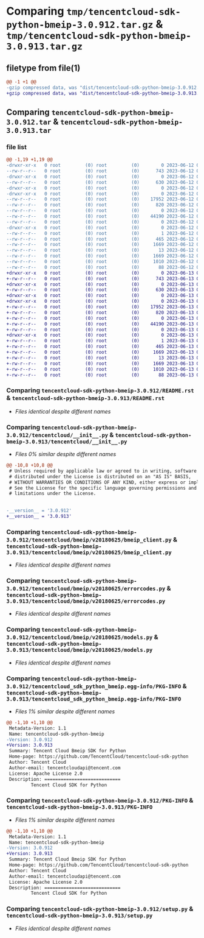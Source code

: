 # Comparing `tmp/tencentcloud-sdk-python-bmeip-3.0.912.tar.gz` & `tmp/tencentcloud-sdk-python-bmeip-3.0.913.tar.gz`

## filetype from file(1)

```diff
@@ -1 +1 @@
-gzip compressed data, was "dist/tencentcloud-sdk-python-bmeip-3.0.912.tar", last modified: Mon Jun 12 02:57:22 2023, max compression
+gzip compressed data, was "dist/tencentcloud-sdk-python-bmeip-3.0.913.tar", last modified: Tue Jun 13 02:04:58 2023, max compression
```

## Comparing `tencentcloud-sdk-python-bmeip-3.0.912.tar` & `tencentcloud-sdk-python-bmeip-3.0.913.tar`

### file list

```diff
@@ -1,19 +1,19 @@
-drwxr-xr-x   0 root         (0) root         (0)        0 2023-06-12 02:57:22.000000 tencentcloud-sdk-python-bmeip-3.0.912/
--rw-r--r--   0 root         (0) root         (0)      743 2023-06-12 02:57:21.000000 tencentcloud-sdk-python-bmeip-3.0.912/README.rst
-drwxr-xr-x   0 root         (0) root         (0)        0 2023-06-12 02:57:22.000000 tencentcloud-sdk-python-bmeip-3.0.912/tencentcloud/
--rw-r--r--   0 root         (0) root         (0)      630 2023-06-12 02:57:21.000000 tencentcloud-sdk-python-bmeip-3.0.912/tencentcloud/__init__.py
-drwxr-xr-x   0 root         (0) root         (0)        0 2023-06-12 02:57:22.000000 tencentcloud-sdk-python-bmeip-3.0.912/tencentcloud/bmeip/
-drwxr-xr-x   0 root         (0) root         (0)        0 2023-06-12 02:57:22.000000 tencentcloud-sdk-python-bmeip-3.0.912/tencentcloud/bmeip/v20180625/
--rw-r--r--   0 root         (0) root         (0)    17952 2023-06-12 02:57:21.000000 tencentcloud-sdk-python-bmeip-3.0.912/tencentcloud/bmeip/v20180625/bmeip_client.py
--rw-r--r--   0 root         (0) root         (0)      820 2023-06-12 02:57:21.000000 tencentcloud-sdk-python-bmeip-3.0.912/tencentcloud/bmeip/v20180625/errorcodes.py
--rw-r--r--   0 root         (0) root         (0)        0 2023-06-12 02:57:21.000000 tencentcloud-sdk-python-bmeip-3.0.912/tencentcloud/bmeip/v20180625/__init__.py
--rw-r--r--   0 root         (0) root         (0)    44190 2023-06-12 02:57:21.000000 tencentcloud-sdk-python-bmeip-3.0.912/tencentcloud/bmeip/v20180625/models.py
--rw-r--r--   0 root         (0) root         (0)        0 2023-06-12 02:57:21.000000 tencentcloud-sdk-python-bmeip-3.0.912/tencentcloud/bmeip/__init__.py
-drwxr-xr-x   0 root         (0) root         (0)        0 2023-06-12 02:57:22.000000 tencentcloud-sdk-python-bmeip-3.0.912/tencentcloud_sdk_python_bmeip.egg-info/
--rw-r--r--   0 root         (0) root         (0)        1 2023-06-12 02:57:22.000000 tencentcloud-sdk-python-bmeip-3.0.912/tencentcloud_sdk_python_bmeip.egg-info/dependency_links.txt
--rw-r--r--   0 root         (0) root         (0)      465 2023-06-12 02:57:22.000000 tencentcloud-sdk-python-bmeip-3.0.912/tencentcloud_sdk_python_bmeip.egg-info/SOURCES.txt
--rw-r--r--   0 root         (0) root         (0)     1669 2023-06-12 02:57:22.000000 tencentcloud-sdk-python-bmeip-3.0.912/tencentcloud_sdk_python_bmeip.egg-info/PKG-INFO
--rw-r--r--   0 root         (0) root         (0)       13 2023-06-12 02:57:22.000000 tencentcloud-sdk-python-bmeip-3.0.912/tencentcloud_sdk_python_bmeip.egg-info/top_level.txt
--rw-r--r--   0 root         (0) root         (0)     1669 2023-06-12 02:57:22.000000 tencentcloud-sdk-python-bmeip-3.0.912/PKG-INFO
--rw-r--r--   0 root         (0) root         (0)     1010 2023-06-12 02:57:21.000000 tencentcloud-sdk-python-bmeip-3.0.912/setup.py
--rw-r--r--   0 root         (0) root         (0)       88 2023-06-12 02:57:22.000000 tencentcloud-sdk-python-bmeip-3.0.912/setup.cfg
+drwxr-xr-x   0 root         (0) root         (0)        0 2023-06-13 02:04:58.000000 tencentcloud-sdk-python-bmeip-3.0.913/
+-rw-r--r--   0 root         (0) root         (0)      743 2023-06-13 02:04:58.000000 tencentcloud-sdk-python-bmeip-3.0.913/README.rst
+drwxr-xr-x   0 root         (0) root         (0)        0 2023-06-13 02:04:58.000000 tencentcloud-sdk-python-bmeip-3.0.913/tencentcloud/
+-rw-r--r--   0 root         (0) root         (0)      630 2023-06-13 02:04:58.000000 tencentcloud-sdk-python-bmeip-3.0.913/tencentcloud/__init__.py
+drwxr-xr-x   0 root         (0) root         (0)        0 2023-06-13 02:04:58.000000 tencentcloud-sdk-python-bmeip-3.0.913/tencentcloud/bmeip/
+drwxr-xr-x   0 root         (0) root         (0)        0 2023-06-13 02:04:58.000000 tencentcloud-sdk-python-bmeip-3.0.913/tencentcloud/bmeip/v20180625/
+-rw-r--r--   0 root         (0) root         (0)    17952 2023-06-13 02:04:58.000000 tencentcloud-sdk-python-bmeip-3.0.913/tencentcloud/bmeip/v20180625/bmeip_client.py
+-rw-r--r--   0 root         (0) root         (0)      820 2023-06-13 02:04:58.000000 tencentcloud-sdk-python-bmeip-3.0.913/tencentcloud/bmeip/v20180625/errorcodes.py
+-rw-r--r--   0 root         (0) root         (0)        0 2023-06-13 02:04:58.000000 tencentcloud-sdk-python-bmeip-3.0.913/tencentcloud/bmeip/v20180625/__init__.py
+-rw-r--r--   0 root         (0) root         (0)    44190 2023-06-13 02:04:58.000000 tencentcloud-sdk-python-bmeip-3.0.913/tencentcloud/bmeip/v20180625/models.py
+-rw-r--r--   0 root         (0) root         (0)        0 2023-06-13 02:04:58.000000 tencentcloud-sdk-python-bmeip-3.0.913/tencentcloud/bmeip/__init__.py
+drwxr-xr-x   0 root         (0) root         (0)        0 2023-06-13 02:04:58.000000 tencentcloud-sdk-python-bmeip-3.0.913/tencentcloud_sdk_python_bmeip.egg-info/
+-rw-r--r--   0 root         (0) root         (0)        1 2023-06-13 02:04:58.000000 tencentcloud-sdk-python-bmeip-3.0.913/tencentcloud_sdk_python_bmeip.egg-info/dependency_links.txt
+-rw-r--r--   0 root         (0) root         (0)      465 2023-06-13 02:04:58.000000 tencentcloud-sdk-python-bmeip-3.0.913/tencentcloud_sdk_python_bmeip.egg-info/SOURCES.txt
+-rw-r--r--   0 root         (0) root         (0)     1669 2023-06-13 02:04:58.000000 tencentcloud-sdk-python-bmeip-3.0.913/tencentcloud_sdk_python_bmeip.egg-info/PKG-INFO
+-rw-r--r--   0 root         (0) root         (0)       13 2023-06-13 02:04:58.000000 tencentcloud-sdk-python-bmeip-3.0.913/tencentcloud_sdk_python_bmeip.egg-info/top_level.txt
+-rw-r--r--   0 root         (0) root         (0)     1669 2023-06-13 02:04:58.000000 tencentcloud-sdk-python-bmeip-3.0.913/PKG-INFO
+-rw-r--r--   0 root         (0) root         (0)     1010 2023-06-13 02:04:58.000000 tencentcloud-sdk-python-bmeip-3.0.913/setup.py
+-rw-r--r--   0 root         (0) root         (0)       88 2023-06-13 02:04:58.000000 tencentcloud-sdk-python-bmeip-3.0.913/setup.cfg
```

### Comparing `tencentcloud-sdk-python-bmeip-3.0.912/README.rst` & `tencentcloud-sdk-python-bmeip-3.0.913/README.rst`

 * *Files identical despite different names*

### Comparing `tencentcloud-sdk-python-bmeip-3.0.912/tencentcloud/__init__.py` & `tencentcloud-sdk-python-bmeip-3.0.913/tencentcloud/__init__.py`

 * *Files 0% similar despite different names*

```diff
@@ -10,8 +10,8 @@
 # Unless required by applicable law or agreed to in writing, software
 # distributed under the License is distributed on an "AS IS" BASIS,
 # WITHOUT WARRANTIES OR CONDITIONS OF ANY KIND, either express or implied.
 # See the License for the specific language governing permissions and
 # limitations under the License.
 
 
-__version__ = '3.0.912'
+__version__ = '3.0.913'
```

### Comparing `tencentcloud-sdk-python-bmeip-3.0.912/tencentcloud/bmeip/v20180625/bmeip_client.py` & `tencentcloud-sdk-python-bmeip-3.0.913/tencentcloud/bmeip/v20180625/bmeip_client.py`

 * *Files identical despite different names*

### Comparing `tencentcloud-sdk-python-bmeip-3.0.912/tencentcloud/bmeip/v20180625/errorcodes.py` & `tencentcloud-sdk-python-bmeip-3.0.913/tencentcloud/bmeip/v20180625/errorcodes.py`

 * *Files identical despite different names*

### Comparing `tencentcloud-sdk-python-bmeip-3.0.912/tencentcloud/bmeip/v20180625/models.py` & `tencentcloud-sdk-python-bmeip-3.0.913/tencentcloud/bmeip/v20180625/models.py`

 * *Files identical despite different names*

### Comparing `tencentcloud-sdk-python-bmeip-3.0.912/tencentcloud_sdk_python_bmeip.egg-info/PKG-INFO` & `tencentcloud-sdk-python-bmeip-3.0.913/tencentcloud_sdk_python_bmeip.egg-info/PKG-INFO`

 * *Files 1% similar despite different names*

```diff
@@ -1,10 +1,10 @@
 Metadata-Version: 1.1
 Name: tencentcloud-sdk-python-bmeip
-Version: 3.0.912
+Version: 3.0.913
 Summary: Tencent Cloud Bmeip SDK for Python
 Home-page: https://github.com/TencentCloud/tencentcloud-sdk-python
 Author: Tencent Cloud
 Author-email: tencentcloudapi@tencent.com
 License: Apache License 2.0
 Description: ============================
         Tencent Cloud SDK for Python
```

### Comparing `tencentcloud-sdk-python-bmeip-3.0.912/PKG-INFO` & `tencentcloud-sdk-python-bmeip-3.0.913/PKG-INFO`

 * *Files 1% similar despite different names*

```diff
@@ -1,10 +1,10 @@
 Metadata-Version: 1.1
 Name: tencentcloud-sdk-python-bmeip
-Version: 3.0.912
+Version: 3.0.913
 Summary: Tencent Cloud Bmeip SDK for Python
 Home-page: https://github.com/TencentCloud/tencentcloud-sdk-python
 Author: Tencent Cloud
 Author-email: tencentcloudapi@tencent.com
 License: Apache License 2.0
 Description: ============================
         Tencent Cloud SDK for Python
```

### Comparing `tencentcloud-sdk-python-bmeip-3.0.912/setup.py` & `tencentcloud-sdk-python-bmeip-3.0.913/setup.py`

 * *Files identical despite different names*


